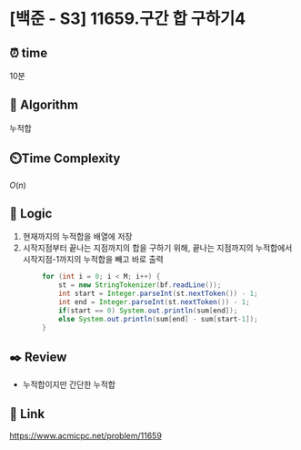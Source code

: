 # [백준 - S3] 11659.구간 합 구하기4

## ⏰  **time**
10분

## :pushpin: **Algorithm**
누적합

## ⏲️**Time Complexity**
$O(n)$

## :round_pushpin: **Logic**
1. 현재까지의 누적합을 배열에 저장
2. 시작지점부터 끝나는 지점까지의 합을 구하기 위해, 끝나는 지점까지의 누적합에서 시작지점-1까지의 누적합을 빼고 바로 출력
```java
        for (int i = 0; i < M; i++) {
            st = new StringTokenizer(bf.readLine());
            int start = Integer.parseInt(st.nextToken()) - 1;
            int end = Integer.parseInt(st.nextToken()) - 1;
            if(start == 0) System.out.println(sum[end]);
            else System.out.println(sum[end] - sum[start-1]);
        }
```

## :black_nib: **Review**
- 누적합이지만 간단한 누적합

## 📡 Link
https://www.acmicpc.net/problem/11659
